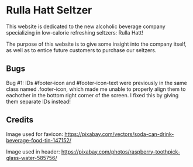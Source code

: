 # Rulla Hatt Seltzer

This website is dedicated to the new alcoholic beverage company specializing in low-calorie refreshing seltzers: Rulla Hatt!

The purpose of this website is to give some insight into the company itself, as well as to entice future customers to purchase our seltzers.


## Bugs

Bug #1: IDs #footer-icon and #footer-icon-text were previously in the same class named .footer-icon, which made me unable to properly align them to eachother in the bottom right corner of the screen. I fixed this by giving them separate IDs instead!


## Credits

Image used for favicon: https://pixabay.com/vectors/soda-can-drink-beverage-food-tin-147152/

Image used in header: https://pixabay.com/photos/raspberry-toothpick-glass-water-585756/

